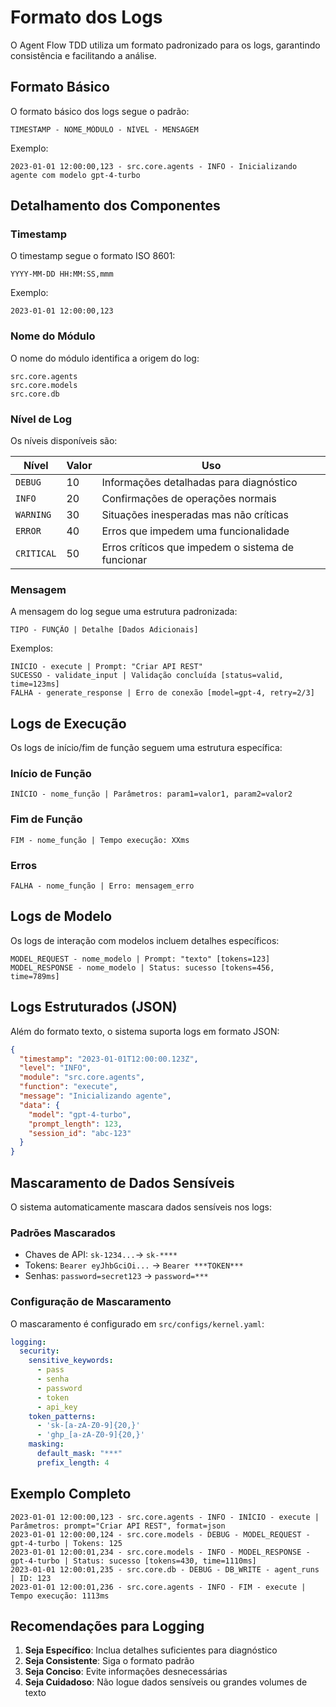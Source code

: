 # Formato dos Logs

O Agent Flow TDD utiliza um formato padronizado para os logs, garantindo consistência e facilitando a análise.

## Formato Básico

O formato básico dos logs segue o padrão:

```
TIMESTAMP - NOME_MÓDULO - NÍVEL - MENSAGEM
```

Exemplo:
```
2023-01-01 12:00:00,123 - src.core.agents - INFO - Inicializando agente com modelo gpt-4-turbo
```

## Detalhamento dos Componentes

### Timestamp

O timestamp segue o formato ISO 8601:
```
YYYY-MM-DD HH:MM:SS,mmm
```

Exemplo:
```
2023-01-01 12:00:00,123
```

### Nome do Módulo

O nome do módulo identifica a origem do log:

```
src.core.agents
src.core.models
src.core.db
```

### Nível de Log

Os níveis disponíveis são:

| Nível | Valor | Uso |
|-------|-------|-----|
| `DEBUG` | 10 | Informações detalhadas para diagnóstico |
| `INFO` | 20 | Confirmações de operações normais |
| `WARNING` | 30 | Situações inesperadas mas não críticas |
| `ERROR` | 40 | Erros que impedem uma funcionalidade |
| `CRITICAL` | 50 | Erros críticos que impedem o sistema de funcionar |

### Mensagem

A mensagem do log segue uma estrutura padronizada:

```
TIPO - FUNÇÃO | Detalhe [Dados Adicionais]
```

Exemplos:

```
INÍCIO - execute | Prompt: "Criar API REST"
SUCESSO - validate_input | Validação concluída [status=valid, time=123ms]
FALHA - generate_response | Erro de conexão [model=gpt-4, retry=2/3]
```

## Logs de Execução

Os logs de início/fim de função seguem uma estrutura específica:

### Início de Função

```
INÍCIO - nome_função | Parâmetros: param1=valor1, param2=valor2
```

### Fim de Função

```
FIM - nome_função | Tempo execução: XXms
```

### Erros

```
FALHA - nome_função | Erro: mensagem_erro
```

## Logs de Modelo

Os logs de interação com modelos incluem detalhes específicos:

```
MODEL_REQUEST - nome_modelo | Prompt: "texto" [tokens=123]
MODEL_RESPONSE - nome_modelo | Status: sucesso [tokens=456, time=789ms]
```

## Logs Estruturados (JSON)

Além do formato texto, o sistema suporta logs em formato JSON:

```json
{
  "timestamp": "2023-01-01T12:00:00.123Z",
  "level": "INFO",
  "module": "src.core.agents",
  "function": "execute",
  "message": "Inicializando agente",
  "data": {
    "model": "gpt-4-turbo",
    "prompt_length": 123,
    "session_id": "abc-123"
  }
}
```

## Mascaramento de Dados Sensíveis

O sistema automaticamente mascara dados sensíveis nos logs:

### Padrões Mascarados

- Chaves de API: `sk-1234...`→ `sk-****`
- Tokens: `Bearer eyJhbGciOi...` → `Bearer ***TOKEN***`
- Senhas: `password=secret123` → `password=***`

### Configuração de Mascaramento

O mascaramento é configurado em `src/configs/kernel.yaml`:

```yaml
logging:
  security:
    sensitive_keywords:
      - pass
      - senha
      - password
      - token
      - api_key
    token_patterns:
      - 'sk-[a-zA-Z0-9]{20,}'
      - 'ghp_[a-zA-Z0-9]{20,}'
    masking:
      default_mask: "***"
      prefix_length: 4
```

## Exemplo Completo

```
2023-01-01 12:00:00,123 - src.core.agents - INFO - INÍCIO - execute | Parâmetros: prompt="Criar API REST", format=json
2023-01-01 12:00:00,124 - src.core.models - DEBUG - MODEL_REQUEST - gpt-4-turbo | Tokens: 125
2023-01-01 12:00:01,234 - src.core.models - INFO - MODEL_RESPONSE - gpt-4-turbo | Status: sucesso [tokens=430, time=1110ms]
2023-01-01 12:00:01,235 - src.core.db - DEBUG - DB_WRITE - agent_runs | ID: 123
2023-01-01 12:00:01,236 - src.core.agents - INFO - FIM - execute | Tempo execução: 1113ms
```

## Recomendações para Logging

1. **Seja Específico**: Inclua detalhes suficientes para diagnóstico
2. **Seja Consistente**: Siga o formato padrão
3. **Seja Conciso**: Evite informações desnecessárias
4. **Seja Cuidadoso**: Não logue dados sensíveis ou grandes volumes de texto 